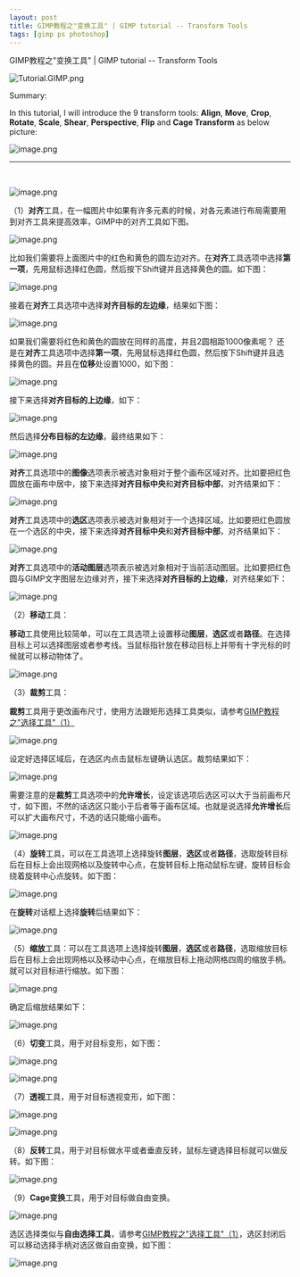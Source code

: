 ```yaml
---
layout: post
title: GIMP教程之"变换工具" | GIMP tutorial -- Transform Tools
tags: [gimp ps photoshop]
---
```


GIMP教程之"变换工具" | GIMP tutorial -- Transform Tools

![Tutorial.GIMP.png](https://res.cloudinary.com/hpiynhbhq/image/upload/v1511486986/feaponrcwwtwu0vmiizt.png)

Summary:

In this tutorial, I will introduce the 9 transform tools: **Align**, **Move**, **Crop**, **Rotate**, **Scale**, **Shear**, **Perspective**, **Flip** and **Cage Transform** as below picture:

![image.png](https://res.cloudinary.com/hpiynhbhq/image/upload/v1512271199/ejxh0zow5zuzh6usejhp.png)

---
</br>

![image.png](https://res.cloudinary.com/hpiynhbhq/image/upload/v1512271690/cstcqivtwfiddsduff1e.png)

（1）**对齐**工具，在一幅图片中如果有许多元素的时候，对各元素进行布局需要用到对齐工具来提高效率，GIMP中的对齐工具如下图。

![image.png](https://res.cloudinary.com/hpiynhbhq/image/upload/v1512272363/lglknkr4tvqbyslk4xlh.png)

比如我们需要将上面图片中的红色和黄色的圆左边对齐。在**对齐**工具选项中选择**第一项**，先用鼠标选择红色圆，然后按下Shift键并且选择黄色的圆。如下图：

![image.png](https://res.cloudinary.com/hpiynhbhq/image/upload/v1512272669/eygzvhgly64468kfqepp.png)

接着在**对齐**工具选项中选择**对齐目标的左边缘**，结果如下图：

![image.png](https://res.cloudinary.com/hpiynhbhq/image/upload/v1512272708/k22pgkkwttxh1wesjw1x.png)

如果我们需要将红色和黄色的圆放在同样的高度，并且2圆相距1000像素呢？
还是在**对齐**工具选项中选择**第一项**，先用鼠标选择红色圆，然后按下Shift键并且选择黄色的圆。并且在**位移**处设置1000，如下图：

![image.png](https://res.cloudinary.com/hpiynhbhq/image/upload/v1512273522/b6nhggei8blgly5bzfyv.png)

接下来选择**对齐目标的上边缘**，如下：

![image.png](https://res.cloudinary.com/hpiynhbhq/image/upload/v1512273752/jm6xnknfmet1xqxzupkq.png)

然后选择**分布目标的左边缘**，最终结果如下：

![image.png](https://res.cloudinary.com/hpiynhbhq/image/upload/v1512276581/al1bsdoukr9z89vlly8o.png)

**对齐**工具选项中的**图像**选项表示被选对象相对于整个画布区域对齐。比如要把红色圆放在画布中居中，接下来选择**对齐目标中央**和**对齐目标中部**，对齐结果如下：

![image.png](https://res.cloudinary.com/hpiynhbhq/image/upload/v1512277211/p4wzmbwh87kr9doibrsr.png)

**对齐**工具选项中的**选区**选项表示被选对象相对于一个选择区域。比如要把红色圆放在一个选区的中央，接下来选择**对齐目标中央**和**对齐目标中部**，对齐结果如下：

![image.png](https://res.cloudinary.com/hpiynhbhq/image/upload/v1512277466/iita2fykxnfw5kill0u1.png)

**对齐**工具选项中的**活动图层**选项表示被选对象相对于当前活动图层。比如要把红色圆与GIMP文字图层左边缘对齐，接下来选择**对齐目标的上边缘**，对齐结果如下：

![image.png](https://res.cloudinary.com/hpiynhbhq/image/upload/v1512277630/oeijmdpsmndvxuw72eqf.png)

（2）**移动**工具：

**移动**工具使用比较简单，可以在工具选项上设置移动**图层**，**选区**或者**路径**。在选择目标上可以选择图层或者参考线。当鼠标指针放在移动目标上并带有十字光标的时候就可以移动物体了。

![image.png](https://res.cloudinary.com/hpiynhbhq/image/upload/v1512278061/b2fcckaxyuozppp40eu2.png)

（3）**裁剪**工具：

**裁剪**工具用于更改画布尺寸，使用方法跟矩形选择工具类似，请参考[GIMP教程之"选择工具"（1）](https://steemit.com/utopian-io/@alanzheng/gimp-1)

![image.png](https://res.cloudinary.com/hpiynhbhq/image/upload/v1512279209/mbdwx9lcfvieddrw1uhc.png)

设定好选择区域后，在选区内点击鼠标左键确认选区。裁剪结果如下：

![image.png](https://res.cloudinary.com/hpiynhbhq/image/upload/v1512279326/euo7rnltvbeatikm8thq.png)

需要注意的是**裁剪**工具选项中的**允许增长**，设定该选项后选区可以大于当前画布尺寸，如下图，不然的话选区只能小于后者等于画布区域。也就是说选择**允许增长**后可以扩大画布尺寸，不选的话只能缩小画布。

![image.png](https://res.cloudinary.com/hpiynhbhq/image/upload/v1512279460/qdxnfk2nwv0ojh7bfqmh.png)

（4）**旋转**工具，可以在工具选项上选择旋转**图层**，**选区**或者**路径**，选取旋转目标后在目标上会出现网格以及旋转中心点，在旋转目标上拖动鼠标左键，旋转目标会绕着旋转中心点旋转。如下图：

![image.png](https://res.cloudinary.com/hpiynhbhq/image/upload/v1512280028/w8wktd9nh0u3nixour4h.png)

在**旋转**对话框上选择**旋转**后结果如下：

![image.png](https://res.cloudinary.com/hpiynhbhq/image/upload/v1512280372/emyhskqfjdy1oqgggchv.png)


（5）**缩放**工具：可以在工具选项上选择旋转**图层**，**选区**或者**路径**，选取缩放目标后在目标上会出现网格以及移动中心点，在缩放目标上拖动网格四周的缩放手柄。就可以对目标进行缩放。如下图：

![image.png](https://res.cloudinary.com/hpiynhbhq/image/upload/v1512280625/os32m0kyhftxjb49anzu.png)

确定后缩放结果如下：

![image.png](https://res.cloudinary.com/hpiynhbhq/image/upload/v1512280890/lelnzonoje3mxnwkqqxt.png)

（6）**切变**工具，用于对目标变形，如下图：

![image.png](https://res.cloudinary.com/hpiynhbhq/image/upload/v1512280972/bquu6t2iaqdwymxvdted.png)

![image.png](https://res.cloudinary.com/hpiynhbhq/image/upload/v1512281048/jjyl9dsapkysrbfmbiuw.png)

（7）**透视**工具，用于对目标透视变形，如下图：

![image.png](https://res.cloudinary.com/hpiynhbhq/image/upload/v1512281139/wobktzgb4yf6smyv11q7.png)

![image.png](https://res.cloudinary.com/hpiynhbhq/image/upload/v1512281160/nwnoxdqbqpiqz4qzcjkx.png)

（8）**反转**工具，用于对目标做水平或者垂直反转，鼠标左键选择目标就可以做反转。如下图：

![image.png](https://res.cloudinary.com/hpiynhbhq/image/upload/v1512281291/dg4f8qvkz6tokaiie9bn.png)

（9）**Cage变换**工具，用于对目标做自由变换。

![image.png](https://res.cloudinary.com/hpiynhbhq/image/upload/v1512281460/jgf96kjfe6wmrwexaaqu.png)

选区选择类似与**自由选择工具**，请参考[GIMP教程之"选择工具"（1）](https://steemit.com/utopian-io/@alanzheng/gimp-1)，选区封闭后可以移动选择手柄对选区做自由变换，如下图：

![image.png](https://res.cloudinary.com/hpiynhbhq/image/upload/v1512281556/imbkgw3a3css7zmn87nl.png)

